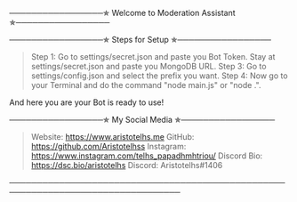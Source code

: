                                     
─────────────────✯ Welcome to Moderation Assistant ✯─────────────────

─────────────────✯ Steps for Setup ✯─────────────────

> Step 1: Go to settings/secret.json and paste you Bot Token.
> Stay at settings/secret.json and paste you MongoDB URL.
> Step 3: Go to settings/config.json and select the prefix you want.
> Step 4: Now go to your Terminal and do the command "node main.js" or "node .".

And here you are your Bot is ready to use!

─────────────────✯ My Social Media ✯─────────────────

> Website: https://www.aristotelhs.me
> GitHub: https://github.com/Aristotelhss
> Instagram: https://www.instagram.com/telhs_papadhmhtriou/
> Discord Bio: https://dsc.bio/aristotelhs
> Discord: Aristotelhs#1406

─────────────────────────────────────────────────────────────────────────────────
